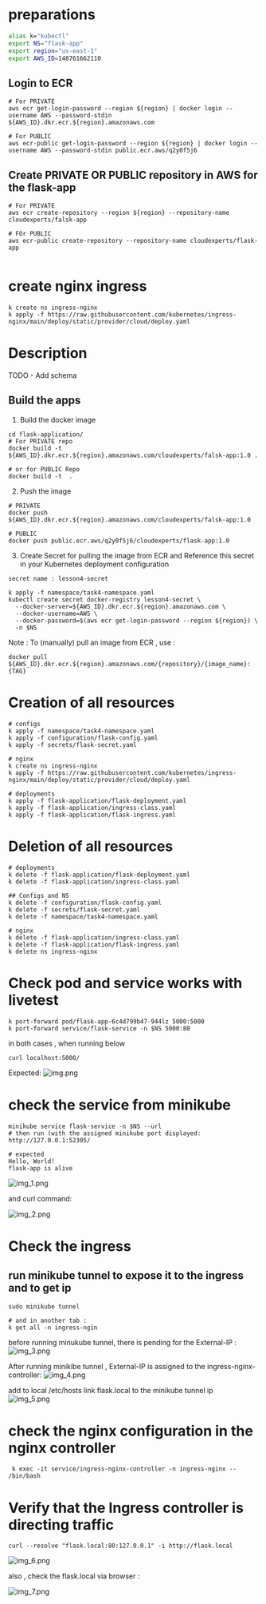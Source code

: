 # preparations 
```sh
alias k="kubectl"
export NS="flask-app"
export region="us-east-1"
export AWS_ID=148761662110
```
## Login to ECR
```shell 
# For PRIVATE
aws ecr get-login-password --region ${region} | docker login --username AWS --password-stdin ${AWS_ID}.dkr.ecr.${region}.amazonaws.com

# For PUBLIC 
aws ecr-public get-login-password --region ${region} | docker login --username AWS --password-stdin public.ecr.aws/q2y0f5j6
``` 

## Create PRIVATE OR PUBLIC repository in AWS for the flask-app
```shell
# For PRIVATE
aws ecr create-repository --region ${region} --repository-name cloudexperts/falsk-app

# FOr PUBLIC 
aws ecr-public create-repository --repository-name cloudexperts/flask-app
 
```

# create nginx ingress 
```shell
k create ns ingress-nginx
k apply -f https://raw.githubusercontent.com/kubernetes/ingress-nginx/main/deploy/static/provider/cloud/deploy.yaml
```

# Description
TODO - Add schema 




## Build the apps 
1. Build the docker image
```shell
cd flask-application/
# For PRIVATE repo 
docker build -t ${AWS_ID}.dkr.ecr.${region}.amazonaws.com/cloudexperts/falsk-app:1.0 .

# or for PUBLIC Repo
docker build -t  .
```

2. Push the image
```shell
# PRIVATE 
docker push  ${AWS_ID}.dkr.ecr.${region}.amazonaws.com/cloudexperts/falsk-app:1.0

# PUBLIC 
docker push public.ecr.aws/q2y0f5j6/cloudexperts/flask-app:1.0
```

3. Create Secret for pulling the image from ECR 
   and Reference this secret in your Kubernetes deployment configuration

`secret name : lesson4-secret`

```shell
k apply -f namespace/task4-namespace.yaml
kubectl create secret docker-registry lesson4-secret \
  --docker-server=${AWS_ID}.dkr.ecr.${region}.amazonaws.com \
  --docker-username=AWS \
  --docker-password=$(aws ecr get-login-password --region ${region}) \
  -n $NS
```
Note :  To (manually) pull an image from ECR , use :
```shell
docker pull ${AWS_ID}.dkr.ecr.${region}.amazonaws.com/{repository}/{image_name}:{TAG}
```

# Creation of all resources
```shell
# configs 
k apply -f namespace/task4-namespace.yaml
k apply -f configuration/flask-config.yaml
k apply -f secrets/flask-secret.yaml

# nginx
k create ns ingress-nginx 
k apply -f https://raw.githubusercontent.com/kubernetes/ingress-nginx/main/deploy/static/provider/cloud/deploy.yaml 

# deployments 
k apply -f flask-application/flask-deployment.yaml
k apply -f flask-application/ingress-class.yaml
k apply -f flask-application/flask-ingress.yaml
```

# Deletion of all resources 
```shell
# deployments 
k delete -f flask-application/flask-deployment.yaml
k delete -f flask-application/ingress-class.yaml

## Configs and NS 
k delete -f configuration/flask-config.yaml
k delete -f secrets/flask-secret.yaml
k delete -f namespace/task4-namespace.yaml

# nginx
k delete -f flask-application/ingress-class.yaml
k delete -f flask-application/flask-ingress.yaml
k delete ns ingress-nginx 

```

# Check pod and service works with livetest 
```shell
k port-forward pod/flask-app-6c4d799b47-944lz 5000:5000
k port-forward service/flask-service -n $NS 5000:80
```
in both cases , when running below 
```shell
curl localhost:5000/
```
Expected:
![img.png](img.png)


# check the service from minikube 
```shell
minikube service flask-service -n $NS --url
# then run (with the assigned minikube port displayed: 
http://127.0.0.1:52305/ 

# expected 
Hello, World!
flask-app is alive 
```
![img_1.png](img_1.png)

and curl command: 

![img_2.png](img_2.png)


# Check the ingress

## run minikube tunnel to expose it to the ingress and to get ip
```shell
sudo minikube tunnel

# and in another tab :
k get all -n ingress-ngin
```
before running minukube tunnel, there is pending for the External-IP :
![img_3.png](img_3.png)

After running minikibe tunnel , External-IP is assigned to the ingress-nginx-controller:
![img_4.png](img_4.png)

add to local /etc/hosts link flask.local to the minikube tunnel ip  
![img_5.png](img_5.png)


# check the nginx configuration in the nginx controller 
```shell
 k exec -it service/ingress-nginx-controller -n ingress-nginx -- /bin/bash
```


# Verify that the Ingress controller is directing traffic
```shell
curl --resolve "flask.local:80:127.0.0.1" -i http://flask.local
```
![img_6.png](img_6.png)

also , check the flask.local via browser : 

![img_7.png](img_7.png)